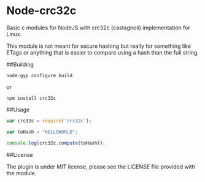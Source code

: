 Node-crc32c
===========

Basic c modules for NodeJS with crc32c (castagnoli) implementation for Linux.

This module is not meant for secure hashing but really for something like ETags or anything that is easier to compare using a hash than the full string.

##Building

    node-gyp configure build

or 

    npm install crc32c

##Usage

```javascript
var crc32c = require('crc32c');

var toHash = "HELLOWORLD";

console.log(crc32c.compute(toHash));
```


##License

The plugin is under MIT license, please see the LICENSE file provided with the module.

